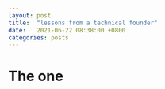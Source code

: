 ```yaml
---
layout: post
title:  "lessons from a technical founder"
date:   2021-06-22 08:38:00 +0800
categories: posts
---
```


[nodeflair-website]:              https://www.nodeflair.com

# <b>The one </b>
